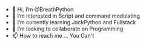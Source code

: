 - 👋 Hi, I’m @BreathPython
- 👀 I’m interested in Script and command modulating
- 🌱 I’m currently learning JackPython and Fullstack
- 💞️ I’m looking to collaborate on Programming
- 📫 How to reach me ... You Can't

<!---
BreathPython/BreathPython is a ✨ special ✨ repository because its `README.md` (this file) appears on your GitHub profile.
You can click the Preview link to take a look at your changes.
--->
